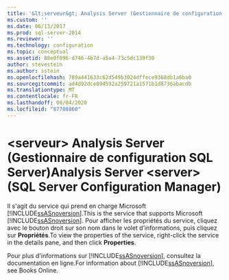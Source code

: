 ```yaml
---
title: '&lt;serveur&gt; Analysis Server (Gestionnaire de configuration SQL Server) | Microsoft Docs'
ms.custom: ''
ms.date: 06/13/2017
ms.prod: sql-server-2014
ms.reviewer: ''
ms.technology: configuration
ms.topic: conceptual
ms.assetid: 88e0f096-d746-4b7d-a5a4-73c5dc139f30
author: stevestein
ms.author: sstein
ms.openlocfilehash: 789a441633c62d549b3024dffece9368db1a6ba0
ms.sourcegitcommit: ad4d92dce894592a259721a1571b1d8736abacdb
ms.translationtype: MT
ms.contentlocale: fr-FR
ms.lasthandoff: 08/04/2020
ms.locfileid: "87708860"
---
```

# <a name="analysis-server-ltservergt-sql-server-configuration-manager"></a><span data-ttu-id="ea00d-102">&lt;serveur&gt; Analysis Server (Gestionnaire de configuration SQL Server)</span><span class="sxs-lookup"><span data-stu-id="ea00d-102">Analysis Server &lt;server&gt; (SQL Server Configuration Manager)</span></span>
  <span data-ttu-id="ea00d-103">Il s'agit du service qui prend en charge Microsoft [!INCLUDE[ssASnoversion](../../includes/ssasnoversion-md.md)].</span><span class="sxs-lookup"><span data-stu-id="ea00d-103">This is the service that supports Microsoft [!INCLUDE[ssASnoversion](../../includes/ssasnoversion-md.md)].</span></span> <span data-ttu-id="ea00d-104">Pour afficher les propriétés du service, cliquez avec le bouton droit sur son nom dans le volet d’informations, puis cliquez sur **Propriétés**.</span><span class="sxs-lookup"><span data-stu-id="ea00d-104">To view the properties of the service, right-click the service in the details pane, and then click **Properties**.</span></span>  
  
 <span data-ttu-id="ea00d-105">Pour plus d'informations sur [!INCLUDE[ssASnoversion](../../includes/ssasnoversion-md.md)], consultez la documentation en ligne.</span><span class="sxs-lookup"><span data-stu-id="ea00d-105">For information about [!INCLUDE[ssASnoversion](../../includes/ssasnoversion-md.md)], see Books Online.</span></span>  
  
  
